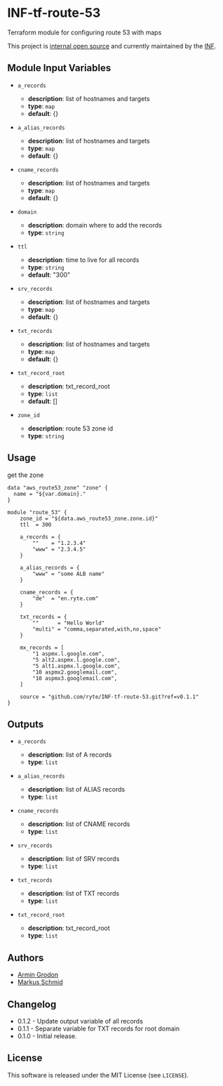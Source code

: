 # INF-tf-route-53

Terraform module for configuring route 53 with maps


This project is [internal open source](https://en.wikipedia.org/wiki/Inner_source)
and currently maintained by the [INF](https://github.com/orgs/ryte/teams/inf).

## Module Input Variables


- `a_records`
    -  __description__: list of hostnames and targets
    -  __type__: `map`
    -  __default__: {}

- `a_alias_records`
    -  __description__: list of hostnames and targets
    -  __type__: `map`
    -  __default__: {}

- `cname_records`
    -  __description__: list of hostnames and targets
    -  __type__: `map`
    -  __default__: {}

- `domain`
    -  __description__: domain where to add the records
    -  __type__: `string`

- `ttl`
    -  __description__: time to live for all records
    -  __type__: `string`
    -  __default__: "300"

- `srv_records`
    -  __description__: list of hostnames and targets
    -  __type__: `map`
    -  __default__: {}

- `txt_records`
    -  __description__: list of hostnames and targets
    -  __type__: `map`
    -  __default__: {}

- `txt_record_root`
    -  __description__: txt_record_root
    -  __type__: `list`
    -  __default__: []

- `zone_id`
    -  __description__: route 53 zone id
    -  __type__: `string`


## Usage

get the zone
```hcl
data "aws_route53_zone" "zone" {
  name = "${var.domain}."
}
```


```hcl
module "route_53" {
    zone_id = "${data.aws_route53_zone.zone.id}"
    ttl  = 300

    a_records = {
        ""    = "1.2.3.4"
        "www" = "2.3.4.5"
    }

    a_alias_records = {
        "www" = "some ALB name"
    }

    cname_records = {
        "de"  = "en.ryte.com"
    }

    txt_records = {
        ""      = "Hello World"
        "multi" = "comma,separated,with,no,space"
    }

    mx_records = [
        "1 aspmx.l.google.com",
        "5 alt2.aspmx.l.google.com",
        "5 alt1.aspmx.l.google.com",
        "10 aspmx2.googlemail.com",
        "10 aspmx3.googlemail.com",
    ]

    source = "github.com/ryte/INF-tf-route-53.git?ref=v0.1.1"
}
```

## Outputs

- `a_records`
    -  __description__: list of A records
    -  __type__: `list`

- `a_alias_records`
    -  __description__: list of ALIAS records
    -  __type__: `list`

- `cname_records`
    -  __description__: list of CNAME records
    -  __type__: `list`

- `srv_records`
    -  __description__: list of SRV records
    -  __type__: `list`

- `txt_records`
    -  __description__: list of TXT records
    -  __type__: `list`

- `txt_record_root`
    -  __description__: txt_record_root
    -  __type__: `list`

## Authors

- [Armin Grodon](https://github.com/x4121)
- [Markus Schmid](https://github.com/h0raz)

## Changelog

- 0.1.2 - Update output variable of all records
- 0.1.1 - Separate variable for TXT records for root domain
- 0.1.0 - Initial release.

## License

This software is released under the MIT License (see `LICENSE`).
